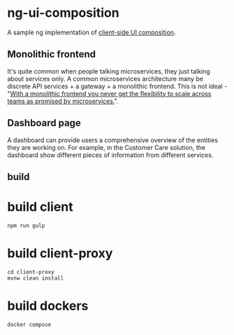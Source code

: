 # ng-ui-composition
A sample ng implementation of [client-side UI composition](http://microservices.io/patterns/ui/client-side-ui-composition.html).

## Monolithic frontend
It's quite common when people talking microservices, they just talking about services only. A common microservices architecture many be discrete API services + a gateway + a monolithic frontend. This is not ideal - "[With a monolithic frontend you never get the flexibility to scale across teams as promised by microservices.](http://blog.xebia.com/the-monolithic-frontend-in-the-microservices-architecture/)".

## Dashboard page
A dashboard can provide users a comprehensive overview of the entities they are working on. For example, in the Customer Care solution, the dashboard show different pieces of information from different services. 

## build
# build client
```
npm run gulp
```
# build client-proxy
```
cd client-proxy
mvnw clean install
```
# build dockers
```
docker compose
```